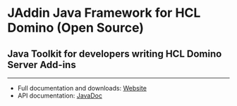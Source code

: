 # JAddin Java Framework for HCL Domino (Open Source)

## Java Toolkit for developers writing HCL Domino Server Add-ins

---

- Full documentation and downloads: [Website](https://jaddin.k43.ch)
- API documentation: [JavaDoc](https://andybrunner.github.io/Domino-JAddin/api/package-summary.html)


